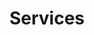 ---
title: Services
description: Services page
bannerh1: Our Services
layout: services

heading1: Want to get away from inefficient and complicated business processes?
serviceintro: "Your needs may be complex but that doesn't mean your software has to be. Achieve success with a process that understands your company's unique needs and anticipates your potential and growth. We're here to strategize with you to discover the best possible service and deliver a flexible software that can grow with you.<br><br>
We offer custom web, mobile, and desktop software capable of working across all mainstream browsers, OSes, and mobile platforms. These softwares belong in 3 main categories, namely, management of B2B, B2C interactions, and internal operations. They can scale to millions of users and offer pristine UX through a direct, coherent format and streamlined workflows.<br><br>Ready to jump on board?"

Service1: Floor Care Services
Service1_desc: Professionally clean your floors and ensure healthy and safe environment for you, your team and your clients, while saving the planet in the same time. This is a great way to ensure green, healthy and safe environment, while in the same time saving loads of money on repairs and maintenance!<ul><li>- FREE DISINFECTION or FREE RISK ASSESSMENT for your premises (Value of minimum 300$)</li><li>- FREE COVID-19 PREVENTATIVE CONTROL PLAN Template (Value of 100$)</li><li>- COOL DISCOUNT VOUCHERS for our eCommerce shop for all your staff!</li></ul>
service2: Commercial Cleaning Services
service2_desc: Regardless if you need a one-time deep cleaning and disinfection of your facility or regular maintenance, we are there for you! We service the Montreal and grand Montreal region offering high quality, professional cleaning, and disinfection services to small to medium commercial clients and condo associations.<br><br>

service2_desc2: <small>Despite the current situation we still strive to minimize the use of harsh chemicals that negatively impact the environment and our health! Disinfection has indeed become a vital part of our “new normal” and at least in the short-term, it seems to be inevitable in public and shared areas. We, therefore, try to do our best in selecting the least harmful solutions.</small>
service3: Residential Green Cleaning
service3_desc: Saving the planet one home at a time! We use only innovative and sustainable green cleaning materials to ensure that your homes are safe and sparkling clean each and every time! We offer FREE Estimation to ensure we fully understand your requirements and we provide an all-inclusive price per visit tailored to your specific needs and requirements.<br><br>Just book us when you need us and we will be there to give you a hand with everything you need! No budget for a regular cleaner? We’ve got you covered! Our one-time professional cleaning service is the perfect solution!<br><br>No hidden fees & no contracts!!

cta: HAVE QUESTIONS ABOUT OUR PRODUCTS OR SERVICES?
cta_sub: 
cta_link: /contact
---